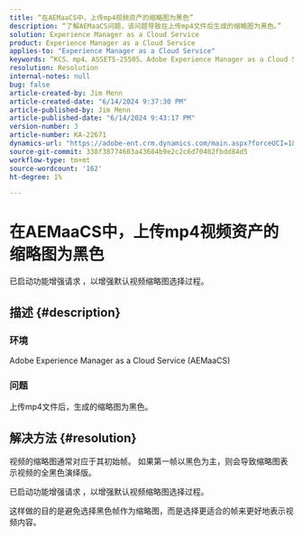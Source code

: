 ```yaml
---
title: “在AEMaaCS中，上传mp4视频资产的缩略图为黑色”
description: “了解AEMaaCS问题，该问题导致在上传mp4文件后生成的缩略图为黑色。”
solution: Experience Manager as a Cloud Service
product: Experience Manager as a Cloud Service
applies-to: "Experience Manager as a Cloud Service"
keywords: “KCS、mp4、ASSETS-25505、Adobe Experience Manager as a Cloud Service、AEMaaCS、常见问题解答、黑色字体、缩略图”
resolution: Resolution
internal-notes: null
bug: false
article-created-by: Jim Menn
article-created-date: "6/14/2024 9:37:30 PM"
article-published-by: Jim Menn
article-published-date: "6/14/2024 9:43:17 PM"
version-number: 3
article-number: KA-22671
dynamics-url: "https://adobe-ent.crm.dynamics.com/main.aspx?forceUCI=1&pagetype=entityrecord&etn=knowledgearticle&id=dfba894c-962a-ef11-840a-000d3a5a67ba"
source-git-commit: 338f38774603a43684b9e2c2c6d70482fbdd84d5
workflow-type: tm+mt
source-wordcount: '162'
ht-degree: 1%

---
```


# 在AEMaaCS中，上传mp4视频资产的缩略图为黑色


已启动功能增强请求<b> </b>，以增强默认视频缩略图选择过程。

## 描述 {#description}


### 环境 

Adobe Experience Manager as a Cloud Service (AEMaaCS)

### 问题

上传mp4文件后，生成的缩略图为黑色。


## 解决方法 {#resolution}


视频的缩略图通常对应于其初始帧。 如果第一帧以黑色为主，则会导致缩略图表示视频的全黑色演绎版。

已启动功能增强请求<b> </b>，以增强默认视频缩略图选择过程。

这样做的目的是避免选择黑色帧作为缩略图，而是选择更适合的帧来更好地表示视频内容。


